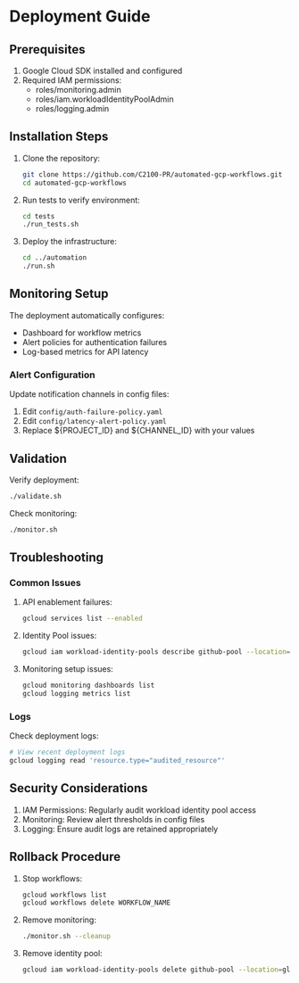 # Deployment Guide

## Prerequisites

1. Google Cloud SDK installed and configured
2. Required IAM permissions:
   - roles/monitoring.admin
   - roles/iam.workloadIdentityPoolAdmin
   - roles/logging.admin

## Installation Steps

1. Clone the repository:
   ```bash
   git clone https://github.com/C2100-PR/automated-gcp-workflows.git
   cd automated-gcp-workflows
   ```

2. Run tests to verify environment:
   ```bash
   cd tests
   ./run_tests.sh
   ```

3. Deploy the infrastructure:
   ```bash
   cd ../automation
   ./run.sh
   ```

## Monitoring Setup

The deployment automatically configures:
- Dashboard for workflow metrics
- Alert policies for authentication failures
- Log-based metrics for API latency

### Alert Configuration

Update notification channels in config files:
1. Edit `config/auth-failure-policy.yaml`
2. Edit `config/latency-alert-policy.yaml`
3. Replace ${PROJECT_ID} and ${CHANNEL_ID} with your values

## Validation

Verify deployment:
```bash
./validate.sh
```

Check monitoring:
```bash
./monitor.sh
```

## Troubleshooting

### Common Issues

1. API enablement failures:
   ```bash
   gcloud services list --enabled
   ```

2. Identity Pool issues:
   ```bash
   gcloud iam workload-identity-pools describe github-pool --location=global
   ```

3. Monitoring setup issues:
   ```bash
   gcloud monitoring dashboards list
   gcloud logging metrics list
   ```

### Logs

Check deployment logs:
```bash
# View recent deployment logs
gcloud logging read 'resource.type="audited_resource"'
```

## Security Considerations

1. IAM Permissions: Regularly audit workload identity pool access
2. Monitoring: Review alert thresholds in config files
3. Logging: Ensure audit logs are retained appropriately

## Rollback Procedure

1. Stop workflows:
   ```bash
   gcloud workflows list
   gcloud workflows delete WORKFLOW_NAME
   ```

2. Remove monitoring:
   ```bash
   ./monitor.sh --cleanup
   ```

3. Remove identity pool:
   ```bash
   gcloud iam workload-identity-pools delete github-pool --location=global
   ```